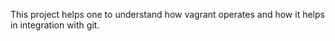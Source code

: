 This project helps one to understand how vagrant operates and how it helps in integration with git.
